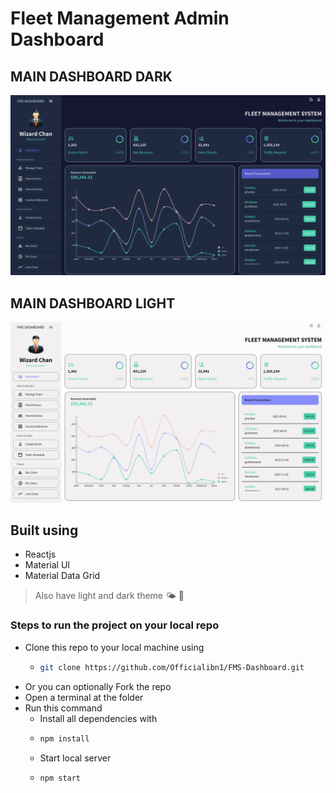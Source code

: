 # Fleet Management Admin Dashboard

## MAIN DASHBOARD DARK
![MAIN DASHBOARD DARK](https://raw.githubusercontent.com/Officialibn1/ibnsassets/main/uploads/FMS%20Dark.png)

## MAIN DASHBOARD LIGHT
![MAIN DASHBOARD LIGHT](https://raw.githubusercontent.com/Officialibn1/ibnsassets/main/uploads/FMS%20Light.png)

## Built using 
* Reactjs
* Material UI
* Material Data Grid

> Also have light and dark theme 🌤️ 🌙

### Steps to run the project on your local repo
* Clone this repo to your local machine using
  * ```bash
    git clone https://github.com/Officialibn1/FMS-Dashboard.git
    ``` 
* Or you can optionally Fork the repo
* Open a terminal at the folder
* Run this command
  * Install all dependencies with
  * ```bash
    npm install
    ```
  * Start local server
  * ```bash
    npm start
    ```
    

